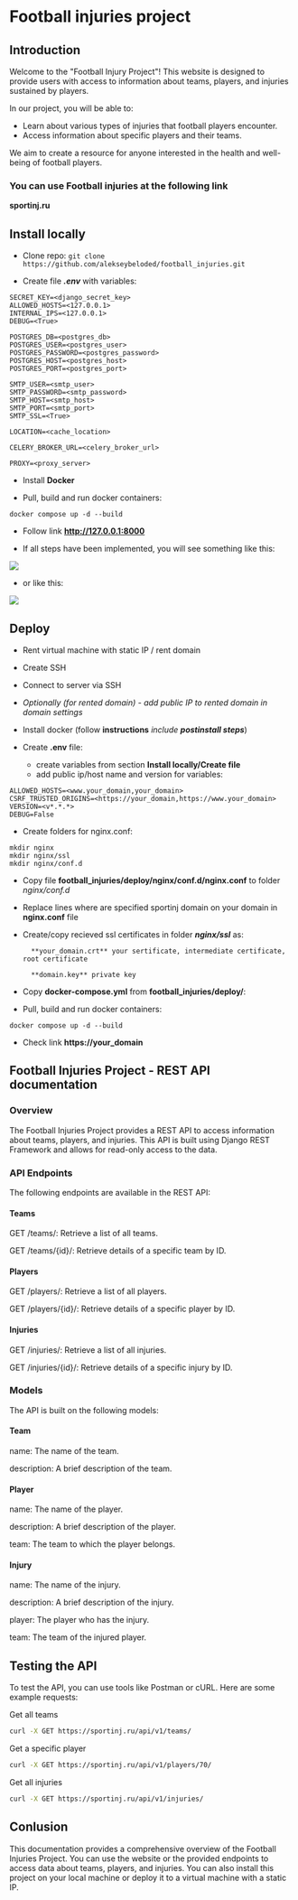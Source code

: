 # Football injuries project

## Introduction

Welcome to the "Football Injury Project"! This website is designed to provide users with access to information about teams, players, and injuries sustained by players.

In our project, you will be able to:

* Learn about various types of injuries that football players encounter.
* Access information about specific players and their teams.

We aim to create a resource for anyone interested in the health and well-being of football players.

### You can use Football injuries at the following link

<p><a href="https://sportinj.ru/" class="external-link" style="text-decoration: none" target="_blank"><strong>sportinj.ru</strong></a></p>

## Install locally

* Clone repo:
```git clone https://github.com/alekseybeloded/football_injuries.git```

* Create file **_.env_** with variables:

```env
SECRET_KEY=<django_secret_key>
ALLOWED_HOSTS=<127.0.0.1>
INTERNAL_IPS=<127.0.0.1>
DEBUG=<True>

POSTGRES_DB=<postgres_db>
POSTGRES_USER=<postgres_user>
POSTGRES_PASSWORD=<postgres_password>
POSTGRES_HOST=<postgres_host>
POSTGRES_PORT=<postgres_port>

SMTP_USER=<smtp_user>
SMTP_PASSWORD=<smtp_password>
SMTP_HOST=<smtp_host>
SMTP_PORT=<smtp_port>
SMTP_SSL=<True>

LOCATION=<cache_location>

CELERY_BROKER_URL=<celery_broker_url>

PROXY=<proxy_server>
```

* Install <a href="https://docs.docker.com/engine/install/" class="external-link" style="text-decoration: none" target="_blank"><strong>Docker</strong></a>

* Pull, build and run docker containers:

``` run commands
docker compose up -d --build
```

* Follow link <a href="http://127.0.0.1" class="external-link" style="text-decoration: none" target="_blank"><strong>http://127.0.0.1:8000</strong></a>

* If all steps have been implemented, you will see something like this:
<image src="images/homepage.png" style="max-width: 100%; height: auto">

* or like this:
<image src="images/homepage_dark.png" style="max-width: 100%; height: auto">


## Deploy

* Rent virtual machine with static IP / rent domain

* Create SSH

* Connect to server via SSH

* _Optionally (for rented domain) - add public IP to rented domain in domain settings_

* Install docker (follow <a href="https://docs.docker.com/engine/install/" class="external-link" style="text-decoration: none" target="_blank"><strong>instructions</strong></a> _include_ **_postinstall steps_**)

* Create **.env** file:
    * create variables from section **Install locally/Create file**
    * add public ip/host name and version for variables:

```env
ALLOWED_HOSTS=<www.your_domain,your_domain>
CSRF_TRUSTED_ORIGINS=<https://your_domain,https://www.your_domain>
VERSION=<v*.*.*>
DEBUG=False
```

* Create folders for nginx.conf:
``` run
mkdir nginx
mkdir nginx/ssl
mkdir nginx/conf.d
```

* Copy file **football_injuries/deploy/nginx/conf.d/nginx.conf** to folder _nginx/conf.d_
* Replace lines where are specified sportinj domain on your domain in **nginx.conf** file

* Create/copy recieved ssl certificates in folder **_nginx/ssl_** as:

        **your_domain.crt** your sertificate, intermediate certificate, root certificate

        **domain.key** private key

* Copy **docker-compose.yml** from **football_injuries/deploy/**:
* Pull, build and run docker containers:

```run
docker compose up -d --build
```

* Check link <a href="#" class="external-link" style="text-decoration: none" target="_blank"><strong>https://your_domain</strong></a>

## Football Injuries Project - REST API documentation

### Overview

The Football Injuries Project provides a REST API to access information about teams, players, and injuries. This API is built using Django REST Framework and allows for read-only access to the data.

### API Endpoints

The following endpoints are available in the REST API:

#### Teams

GET /teams/: Retrieve a list of all teams.

GET /teams/{id}/: Retrieve details of a specific team by ID.

#### Players

GET /players/: Retrieve a list of all players.

GET /players/{id}/: Retrieve details of a specific player by ID.

#### Injuries

GET /injuries/: Retrieve a list of all injuries.

GET /injuries/{id}/: Retrieve details of a specific injury by ID.

### Models

The API is built on the following models:

#### Team

name: The name of the team.

description: A brief description of the team.

#### Player

name: The name of the player.

description: A brief description of the player.

team: The team to which the player belongs.

#### Injury

name: The name of the injury.

description: A brief description of the injury.

player: The player who has the injury.

team: The team of the injured player.

## Testing the API

To test the API, you can use tools like Postman or cURL. Here are some example requests:

Get all teams

```bash
curl -X GET https://sportinj.ru/api/v1/teams/
```

Get a specific player

```bash
curl -X GET https://sportinj.ru/api/v1/players/70/
```

Get all injuries

```bash
curl -X GET https://sportinj.ru/api/v1/injuries/
```

## Conlusion

This documentation provides a comprehensive overview of the Football Injuries Project. You can use the website or the provided endpoints to access data about teams, players, and injuries. You can also install this project on your local machine or deploy it to a virtual machine with a static IP.
